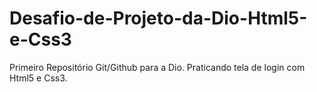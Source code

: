 # Desafio-de-Projeto-da-Dio-Html5-e-Css3
Primeiro Repositório Git/Github para a Dio. Praticando tela de login com Html5 e Css3.
